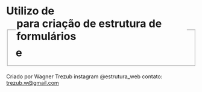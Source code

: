 # Utilizo de <fieldset> e <legend> para criação de estrutura de formulários
  
Criado por Wagner Trezub
instagram @estrutura_web
contato: trezub.w@gmail.com
